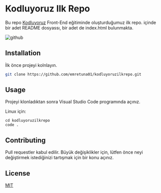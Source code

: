 # Kodluyoruz Ilk Repo

Bu repo [Kodluyoruz](https://www.kodluyoruz.org) Front-End eğitiminde oluşturduğumuz ilk repo. içinde bir adet README dosyassı, bir adet de index.html bulunmakta.

![github](131754.png) 

## Installation

İlk önce projeyi kolnlayın.

```bash
git clone https://github.com/emretuna01/kodluyoruzilkrepo.git
```

## Usage

Projeyi klonladıktan sonra Visual Studio Code programında açınız.

Linux için:
```linux
cd kodluyoruzilkrepo
code .
```

## Contributing
Pull requestler kabul edilir. Büyük değişiklikler için, lütfen önce neyi değiştirmek istediğinizi tartışmak için bir konu açınız.


## License
[MIT](https://choosealicense.com/licenses/mit/)
